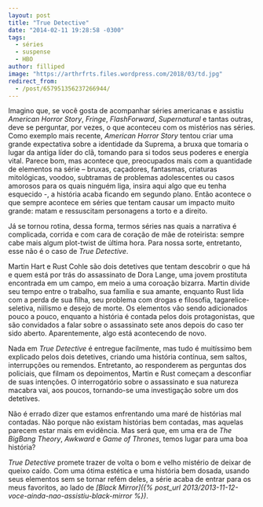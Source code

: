 ```yaml
---
layout: post
title: "True Detective"
date: "2014-02-11 19:28:58 -0300"
tags:
  - séries
  - suspense
  - HBO
author: filliped
image: "https://arthrfrts.files.wordpress.com/2018/03/td.jpg"
redirect_from:
  - /post/657951356237266944/
---
```


Imagino que, se você gosta de acompanhar séries americanas e assistiu _American Horror Story_, _Fringe_, _FlashForward_, _Supernatural_ e tantas outras, deve se perguntar, por vezes, o que aconteceu com os mistérios nas séries. Como exemplo mais recente, _American Horror Story_ tentou criar uma grande expectativa sobre a identidade da Suprema, a bruxa que tomaria o lugar da antiga líder do clã, tomando para si todos seus poderes e energia vital. Parece bom, mas acontece que, preocupados mais com a quantidade de elementos na série – bruxas, caçadores, fantasmas, criaturas mitológicas, voodoo, subtramas de problemas adolescentes ou casos amorosos para os quais ninguém liga, insira aqui algo que eu tenha esquecido -, a história acaba ficando em segundo plano. Então acontece o que sempre acontece em séries que tentam causar um impacto muito grande: matam e ressuscitam personagens a torto e a direito.

Já se tornou rotina, dessa forma, termos séries nas quais a narrativa é complicada, corrida e com cara de coração de mãe de roteirista: sempre cabe mais algum plot-twist de última hora. Para nossa sorte, entretanto, esse não é o caso de _True Detective_.

Martin Hart e Rust Cohle são dois detetives que tentam descobrir o que há e quem está por trás do assassinato de Dora Lange, uma jovem prostituta encontrada em um campo, em meio a uma coroação bizarra. Martin divide seu tempo entre o trabalho, sua família e sua amante, enquanto Rust lida com a perda de sua filha, seu problema com drogas e filosofia, tagarelice-seletiva, niilismo e desejo de morte. Os elementos vão sendo adicionados pouco a pouco, enquanto a história é contada pelos dois protagonistas, que são convidados a falar sobre o assassinato sete anos depois do caso ter sido aberto. Aparentemente, algo está acontecendo de novo.

Nada em _True Detective_ é entregue facilmente, mas tudo é muitíssimo bem explicado pelos dois detetives, criando uma história contínua, sem saltos, interrupções ou remendos. Entretanto, ao responderem as perguntas dos policiais, que filmam os depoimentos, Martin e Rust começam a desconfiar de suas intenções. O interrogatório sobre o assassinato e sua natureza macabra vai, aos poucos, tornando-se uma investigação sobre um dos detetives.

Não é errado dizer que estamos enfrentando uma maré de histórias mal contadas. Não porque não existam histórias bem contadas, mas aquelas parecem estar mais em evidência. Mas será que, em uma era de _The BigBang Theory_, _Awkward_ e _Game of Thrones_, temos lugar para uma boa história?

_True Detective_ promete trazer de volta o bom e velho mistério de deixar de queixo caído. Com uma ótima estética e uma história bem dosada, usando seus elementos sem se tornar refém deles, a série acaba de entrar para os meus favoritos, ao lado de _[Black Mirror]({% post_url 2013/2013-11-12-voce-ainda-nao-assistiu-black-mirror %})_.
